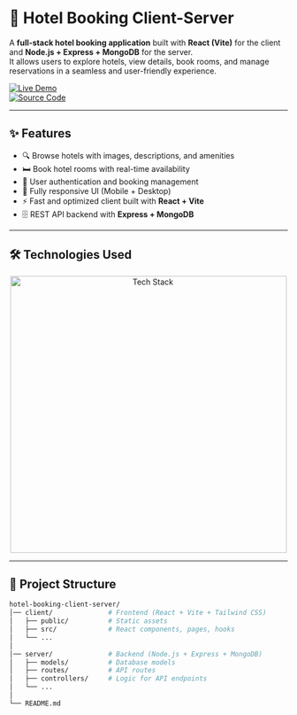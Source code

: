 # 🏨 Hotel Booking Client-Server

A **full-stack hotel booking application** built with **React (Vite)** for the client and **Node.js + Express + MongoDB** for the server.  
It allows users to explore hotels, view details, book rooms, and manage reservations in a seamless and user-friendly experience.

[![Live Demo](https://img.shields.io/badge/🚀_Live_Demo-00C7B7?style=for-the-badge&logo=netlify&logoColor=white)](https://hotel-booking-01.netlify.app/)  
[![Source Code](https://img.shields.io/badge/💻_Source_Code-181717?style=for-the-badge&logo=github&logoColor=white)](https://github.com/amdadislam01/hotel-booking-client-server)

---

## ✨ Features

- 🔍 Browse hotels with images, descriptions, and amenities  
- 🛏️ Book hotel rooms with real-time availability  
- 👤 User authentication and booking management  
- 📱 Fully responsive UI (Mobile + Desktop)  
- ⚡ Fast and optimized client built with **React + Vite**  
- 🗄️ REST API backend with **Express + MongoDB**  

---

## 🛠️ Technologies Used

<p align="center">
  <img src="https://skillicons.dev/icons?i=react,vite,tailwind,nodejs,express,mongodb,git" alt="Tech Stack" width="500"/>
</p>

---

## 📂 Project Structure

```bash
hotel-booking-client-server/
│── client/              # Frontend (React + Vite + Tailwind CSS)
│   ├── public/          # Static assets
│   ├── src/             # React components, pages, hooks
│   └── ...
│
│── server/              # Backend (Node.js + Express + MongoDB)
│   ├── models/          # Database models
│   ├── routes/          # API routes
│   ├── controllers/     # Logic for API endpoints
│   └── ...
│
└── README.md
